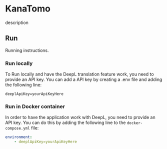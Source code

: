 # KanaTomo
description


## Run
Running instructions.

### Run locally
To Run locally and have the DeepL translation feature work, you need to provide an API key.
You can add a API key by creating a .env file and adding the following line:
```env
deeplApiKey=yourApiKeyHere
```


### Run in Docker container

In order to have the application work with DeepL, you need to provide an API key. 
You can do this by adding the following line to the `docker-compose.yml` file: 
```yml
environment:
    - deeplApiKey=yourApiKeyHere
```

